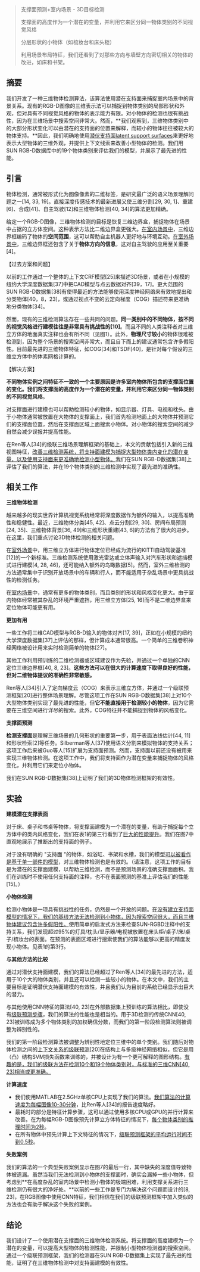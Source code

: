 > 支撑面预测+室内场景 - 3D目标检测
>
> 支撑面的高度作为一个潜在的变量，并利用它来区分同一物体类别的不同视觉风格
>
> 分层形状的小物体（如梳妆台和床头柜）
>
> 利用场景布局特征，我们还看到了对那些方向与墙壁方向密切相关的物体的改进，如床和书架。

## 摘要

我们开发了一种三维物体检测算法，该算法使用潜在支持面来捕捉室内场景中的背景关系。现有的RGB-D图像的三维表示法可以捕捉到物体类别的局部形状和外观，但对具有不同视觉风格的物体的表示能力有限。对小物体的检测也很有挑战性，因为在三维场景中搜索空间非常大。然而，**我们观察到，三维物体类别中的大部分形状变化可以由潜在的支持面的位置来解释，而较小的物体往往被较大的物体支持。**因此，我们明确地使用<u>潜伏支持面latent support surfaces</u>来更好地表示大型物体的三维外观，并提供上下文线索来改善小型物体的检测。我们用SUN RGB-D数据库中的19个物体类别来评估我们的模型，并展示了最先进的性能。

## 引言

物体检测，通常被形式化为图像像素的二维标签，是研究最广泛的语义场景理解问题之一[14, 33, 19]。直接深度传感技术的最新进展又使三维分割[29, 30, 1]、重建[6]、合成[41]、自主驾驶[12]和三维物体检测[40, 34]的算法更加精确。

给定一个RGB-D图像，三维物体检测的目标是恢复三维边界盒，捕捉物体在场景中占据的立方体空间。这种表示方法比二维边界盒更强大。<u>在室内场景中</u>，三维边界框编码了物体的**空间范围**，这可以帮助自主机器人更好地与环境互动。<u>在室外场景中</u>，三维边界框还包含了关于**物体方向的信息**，这对自主驾驶的应用至关重要[4]。

【过去方案和问题】

以前的工作通过一个整体的上下文CRF模型[25]来描述3D场景，或者在小规模的纽约大学深度数据集[37]中把CAD模型与点云数据对齐[39，17]。更大范围的SUN RGB-D数据集[38]有使得最近的方法能够使用深度神经网络来有效地提出和分类物体[40，8，23]，或通过视点不变的云定向梯度（COG）描述符来更准确地分类物体[34]。

然而，现有的三维检测算法存在一些共同的问题。**同一类别中的不同物体，按不同的视觉风格进行建模往往是非常具有挑战性的[10]**。而且不同的人类注释者对三维立方体的地面真实注释也会有所不同（见图1）。此外，**物理尺寸较小**的物体很难被检测到，因为整个场景的搜索空间非常大，而且自下而上的建议通常包含许多假阳性。目前最先进的三维物体特征，如COG[34]和TSDF[40]，是针对每个假设的三维立方体中的体素网格计算的。

【解决方案】

**不同物体实例之间特征不一致的一个主要原因是许多室内物体所包含的支撑面位置的变化。我们将支撑面的高度作为一个潜在的变量，并利用它来区分同一物体类别的不同视觉风格**。

对支撑面进行建模也可以帮助检测较小的物体，如显示器、灯具、电视和枕头。由于小物体通常被放置在大物体的支撑面上，我们首先检测地面上的大物体并预测它们的支撑面位置，然后在支撑面区域上面搜索小物体。对小物体的搜索空间的减少自然会减少误报并提高性能。

在Ren等人[34]的级联三维场景理解框架的基础上，本文的贡献包括引入新的三维视图特征，<u>改善三维检测系统，将支持面建模为捕捉大型物体类内变化的潜在变量，以及使用支持面来更准确地检测小型物体。</u>我们在SUN RGB-D数据集[38]上评估了我们的算法，并在19个物体类别的三维检测中实现了最先进的准确性。

## 相关工作

**三维物体检测** 

越来越多的现实世界计算机视觉系统经常将深度数据作为额外的输入，以提高准确性和稳健性。最近，三维物体分类[45, 42]、点云分割[29, 30]、房间布局预测[24, 35]、三维物体背景[36, 49]和三维形状重建[43, 6]的方法有了很大的进步。在这里，我们重点讨论3D物体检测的相关问题。

在<u>室外场景</u>中，用三维立方体进行物体定位已经成为流行的KITTI自动驾驶基准[12]的一个新标准。三维检测系统使用激光雷达或立体声输入对汽车形状和遮挡模式进行建模[4, 28, 46]，还可能纳入额外的鸟瞰数据[5]。然而，室外三维检测的方法通常集中于识别开放场景中的车辆和行人，而不能适用于杂乱场景中更具挑战性的检测任务。

在<u>室内场景</u>中，通常有更多的物体类别，而且类别的形状和风格变化更大。由于室内物体经常被其杂乱的环境严重遮挡，用三维立方体[25, 16]而不是二维边界盒来定位物体可能更有用。

**更加有用**

一些工作将三维CAD模型与RGB-D输入的物体对齐[17, 39]，正如在小规模的纽约大学深度数据集[37]上评估的那样，但计算成本通常很高。一个简单的三维卷积神经网络被设计用来实时检测简单的物体[27]。

其他工作利用预训练的二维检测器或区域建议作为先验，并通过一个单独的CNN定位三维边界框[40, 8, 23]。**这些方法可以在很大的计算速度下取得良好的性能，但对二维物体提议的准确性非常敏感。**

Ren等人[34]引入了定向梯度云（COG）来表示三维立方体，并通过一个级联预测框架[20]进行整体场景理解。尽管这项工作在SUN RGB-D数据集[38]上对10个大型物体类别实现了最先进的性能，但**它不能直接用于检测较小的物体**，因为它需要在三维空间进行详尽的搜索。此外，COG特征并不能捕捉到物体的风格变化。

**支撑面预测** 

**检测支撑面**是理解三维场景的几何形状的重要第一步，用于表面法线估计[44, 11]和形状检索[2]等任务。Silberman等人[37]使用语义分割来模拟物体的支持关系；这项工作后来被Guo等人[15]扩展为支持面预测。然而，支持面以前还没有被用来实现三维物体检测。在这项工作中，我们将支持面作为潜在变量来捕捉物体的风格变化，并利用它们来定位小物体。

我们在SUN RGB-D数据集[38]上证明了我们的3D物体检测框架的有效性。

## 实验

**建模潜在支撑表面** 

对于床、桌子和书桌等物体，将支撑面建模为一个潜在的变量，有助于捕捉每个立方体中的类内风格变化，我们在表1的第三行看到了<u>巨大的性能提升</u>。我们在图7中直观地展示了推断出的支持面的例子。

对于没有明确的 "支持面 "的物体，如浴缸、书架和水槽，我们的模型<u>可以被看作是基于单一部件的模型</u>，对三维物体检测也是有效的。（请注意，这项工作的目标是为潜在的支撑面建模，以帮助三维检测，而不是预测场景的准确支撑面面积。我们在训练时不使用任何支持面的注释，也不在表面预测的基准上评估我们的性能[15]。）

**小物体检测** 

检测小物体是一项具有挑战性的任务，仍然是一个开放的问题。<u>在没有建立支持面模型的情况下，我们的基线方法无法检测到小物体，因为搜索空间很大，而且三维物体建议包含许多假阳性。</u>使用简单的启发式方法来检查SUN-RGBD注释中的支持关系，我们发现超过95%的灯具/枕头/显示器/电视被放置在床头柜/桌子/床/桌子/梳妆台的表面。在预测的表面区域进行搜索使我们的算法能够以更高的精度发现小物体。见表1的第3行。

**与其他方法的比较**

通过对潜伏支持面建模，我们的算法已经超过了Ren等人[34]的最先进的方法，适用于10个大的物体类别，并且还可以检测一些较小的物体。在本文中，我们的主要目标是证明潜伏支持面建模的有效性，并且我们认为目前的系统已经显示出巨大的潜力。

与其他使用CNN特征的算法[40, 23]在外部数据集上预训练的算法相比，即使没有<u>级联预测步骤</u>，我们的算法的性能也是相当的。用于3D检测的传统CNN[40, 23]被训练成为多个物体类别的加权确信分数，而我们的第一阶段检测算法则被调整为辨别性的。

我们的第一阶段检测算法被调整为辨别性地定位三维中的单个类别。我们随后对物体检测之间的<u>上下文关系的级联预测</u>[20]在结构上与多级神经网络相似，但它是用（凸）结构SVM损失函数来训练的，并被设计为有一个更可解释的图形结构。<u>有趣的是，我们的级联方法在检测10个和19个物体类别时，与标准的三维CNN[40, 23]相当或更准确。</u>

**计算速度** 

- 我们使用MATLAB在2.5GHz单核CPU上实现了我们的算法。<u>我们算法的计算速度为每幅图像10-30分钟</u>，比Ren等人[34]的报告速度略好。
- 最耗时的部分是特征计算步骤，这可以通过使用多核CPU或GPU的并行计算来改善。在为每幅RGB-D图像预先计算立方体特征的情况下，<u>每个物体类别的推理时间为2秒</u>。
- 在所有物体中预先计算上下文特征的情况下，<u>级联预测框架的平均运行时间不到0.5秒</u>。

**失败案例** 

我们的算法的一个典型失败案例显示在图7的最后一行，其中缺失的深度值导致物体被遗漏。虽然当我们无法检测到小物体的支撑面时，确实会漏掉一些小物体，但考虑到**在高度杂乱的室内场景中检测小物体的极端困难，利用支撑关系进行三维检测仍有很大的净好处。**以前的一些工作是专门为解决这个问题而设计的[8, 23]，在RGB图像中使用CNN特征，我们相信在我们的级联预测框架中加入类似的方法也会有助于解决这个失败的案例。

## 结论

我们设计了一个使用潜在支撑面的三维物体检测系统。将支撑面的高度建模为一个潜在的变量，可以提高大型物体的检测性能，并限制小型物体检测器的搜索空间。通过一个级联预测框架，我们的检测器在SUN RGB-D数据集上实现了最先进的性能，证明了在三维物体检测中对支持面建模的有效性。